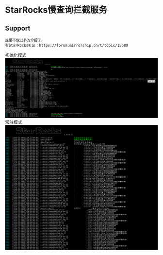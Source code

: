 # StarRocks慢查询拦截服务

## Support

```
这里不做过多的介绍了。
看StarRocks社区：https://forum.mirrorship.cn/t/topic/15689

```
初始化模式
![screenshot-20241108-185157.png](screenshot-20241108-185157.png)
常驻模式
![screenshot-20241108-175636.png](screenshot-20241108-175636.png)